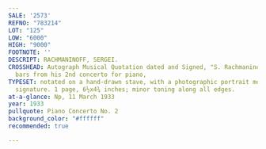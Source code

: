 ```yaml
---
SALE: '2573'
REFNO: "783214"
LOT: "125"
LOW: "6000"
HIGH: "9000"
FOOTNOTE: ''
DESCRIPT: RACHMANINOFF, SERGEI.
CROSSHEAD: Autograph Musical Quotation dated and Signed, "S. Rachmaninoff," three
  bars from his 2nd concerto for piano,
TYPESET: notated on a hand-drawn stave, with a photographic portrait mounted above
  signature. 1 page, 6½x4¾ inches; minor toning along all edges.
at-a-glance: Np, 11 March 1933
year: 1933
pullquote: Piano Concerto No. 2
background_color: "#ffffff"
recommended: true

---
```

